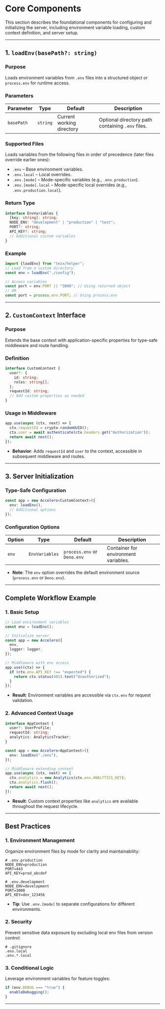 # **Core Components**

This section describes the foundational components for configuring and initializing the server, including environment variable loading, custom context definition, and server setup.

---

## **1. `loadEnv(basePath?: string)`**

### **Purpose**

Loads environment variables from `.env` files into a structured object or `process.env` for runtime access.

### **Parameters**

| Parameter  | Type     | Default                   | Description                                      |
| ---------- | -------- | ------------------------- | ------------------------------------------------ |
| `basePath` | `string` | Current working directory | Optional directory path containing `.env` files. |

### **Supported Files**

Loads variables from the following files in order of precedence (later files override earlier ones):

- `.env` – Base environment variables.
- `.env.local` – Local overrides.
- `.env.[mode]` – Mode-specific variables (e.g., `.env.production`).
- `.env.[mode].local` – Mode-specific local overrides (e.g., `.env.production.local`).

### **Return Type**

```typescript
interface EnvVariables {
  [key: string]: string;
  NODE_ENV: "development" | "production" | "test";
  PORT?: string;
  API_KEY?: string;
  // Additional custom variables
}
```

### **Example**

```typescript
import {loadEnv} from "tezx/helper";
// Load from a custom directory
const env = loadEnv("./config");

// Access variables
const port = env.PORT || "3000"; // Using returned object
// OR
const port = process.env.PORT; // Using process.env
```

---

## **2. `CustomContext` Interface**

### **Purpose**

Extends the base context with application-specific properties for type-safe middleware and route handling.

### **Definition**

```typescript
interface CustomContext {
  user?: {
    id: string;
    roles: string[];
  };
  requestId: string;
  // Add custom properties as needed
}
```

### **Usage in Middleware**

```typescript
app.use(async (ctx, next) => {
  ctx.requestId = crypto.randomUUID();
  ctx.user = await authenticate(ctx.headers.get("Authorization"));
  return await next();
});
```

- **Behavior**: Adds `requestId` and `user` to the context, accessible in subsequent middleware and routes.

---

## **3. Server Initialization**

### **Type-Safe Configuration**

```typescript
const app = new Accelero<CustomContext>({
  env: loadEnv(),
  // Additional options
});
```

### **Configuration Options**

| Option | Type           | Default                     | Description                          |
| ------ | -------------- | --------------------------- | ------------------------------------ |
| `env`  | `EnvVariables` | `process.env` or `Deno.env` | Container for environment variables. |

- **Note**: The `env` option overrides the default environment source (`process.env` or `Deno.env`).

---

## **Complete Workflow Example**

### **1. Basic Setup**

```typescript
// Load environment variables
const env = loadEnv();

// Initialize server
const app = new Accelero({
  env,
  logger: logger,
});

// Middleware with env access
app.use((ctx) => {
  if (ctx.env.API_KEY !== "expected") {
    return ctx.status(401).text("Unauthorized");
  }
});
```

- **Result**: Environment variables are accessible via `ctx.env` for request validation.

### **2. Advanced Context Usage**

```typescript
interface AppContext {
  user?: UserProfile;
  requestId: string;
  analytics: AnalyticsTracker;
}

const app = new Accelero<AppContext>({
  env: loadEnv("./env"),
});

// Middleware extending context
app.use(async (ctx, next) => {
  ctx.analytics = new Analytics(ctx.env.ANALYTICS_KEY);
  ctx.analytics.flush();
  return await next();
});
```

- **Result**: Custom context properties like `analytics` are available throughout the request lifecycle.

---

## **Best Practices**

### **1. Environment Management**

Organize environment files by mode for clarity and maintainability:

```plaintext
# .env.production
NODE_ENV=production
PORT=443
API_KEY=prod_abcdef

# .env.development
NODE_ENV=development
PORT=3000
API_KEY=dev_123456
```

- **Tip**: Use `.env.[mode]` to separate configurations for different environments.

### **2. Security**

Prevent sensitive data exposure by excluding local env files from version control:

```plaintext
# .gitignore
.env.local
.env.*.local
```

### **3. Conditional Logic**

Leverage environment variables for feature toggles:

```typescript
if (env.DEBUG === "true") {
  enableDebugging();
}
```

---
